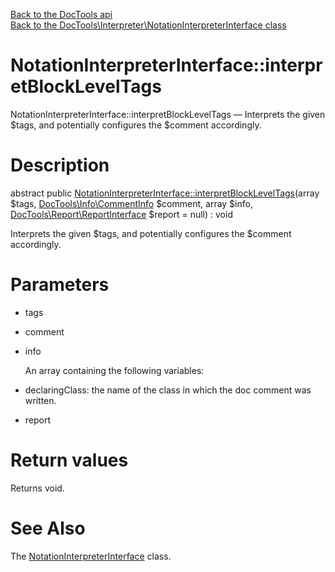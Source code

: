 [Back to the DocTools api](https://github.com/lingtalfi/DocTools/blob/master/doc/api/DocTools.md)<br>
[Back to the DocTools\Interpreter\NotationInterpreterInterface class](https://github.com/lingtalfi/DocTools/blob/master/doc/api/DocTools/Interpreter/NotationInterpreterInterface.md)


NotationInterpreterInterface::interpretBlockLevelTags
================



NotationInterpreterInterface::interpretBlockLevelTags — Interprets the given $tags, and potentially configures the $comment accordingly.




Description
================


abstract public [NotationInterpreterInterface::interpretBlockLevelTags](https://github.com/lingtalfi/DocTools/blob/master/doc/api/DocTools/Interpreter/NotationInterpreterInterface/interpretBlockLevelTags.md)(array $tags, [DocTools\Info\CommentInfo](https://github.com/lingtalfi/DocTools/blob/master/doc/api/DocTools/Info/CommentInfo.md) $comment, array $info, [DocTools\Report\ReportInterface](https://github.com/lingtalfi/DocTools/blob/master/doc/api/DocTools/Report/ReportInterface.md) $report = null) : void




Interprets the given $tags, and potentially configures the $comment accordingly.




Parameters
================


- tags

    

- comment

    

- info

    An array containing the following variables:
- declaringClass: the name of the class in which the doc comment was written.

- report

    


Return values
================

Returns void.







See Also
================

The [NotationInterpreterInterface](https://github.com/lingtalfi/DocTools/blob/master/doc/api/DocTools/Interpreter/NotationInterpreterInterface.md) class.
